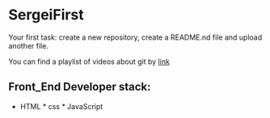 # SergeiFirst
Your first task: create a new repository, create a README.nd file and upload another file.

You can find a playlist of videos about git by [link](https://www.youtube.com/watch?v=KS80Knz-1Z4)

## Front_End Developer stack:

* HTML
﻿﻿* css
﻿﻿* JavaScript
